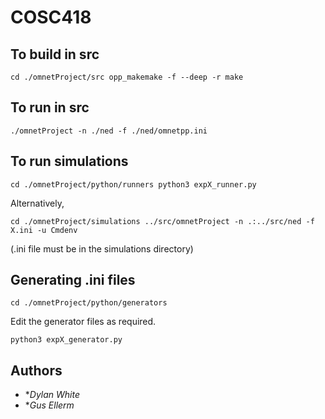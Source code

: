 # COSC418

## To build in src
`cd ./omnetProject/src
opp_makemake -f --deep -r
make`

## To run in src
`./omnetProject -n ./ned -f ./ned/omnetpp.ini`

## To run simulations
`cd ./omnetProject/python/runners
python3 expX_runner.py`

Alternatively,

`cd ./omnetProject/simulations
../src/omnetProject -n .:../src/ned -f X.ini -u Cmdenv`

(.ini file must be in the simulations directory)

## Generating .ini files
`cd ./omnetProject/python/generators`

Edit the generator files as required.

`python3 expX_generator.py`

## Authors
* **Dylan White*
* **Gus Ellerm*
